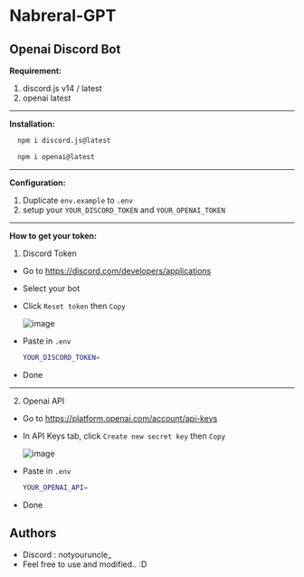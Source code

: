 # Nabreral-GPT
Openai Discord Bot
--------------------
**Requirement:**
1. discord.js v14  / latest
2. openai latest
--------------------------------------------- 
**Installation:**
```bash
  npm i discord.js@latest
``` 
```bash
  npm i openai@latest
```
--------------------------------------------- 
**Configuration:**
1. Duplicate ```env.example``` to ```.env```
2. setup your ``YOUR_DISCORD_TOKEN`` and ``YOUR_OPENAI_TOKEN``
--------------------------------------------- 
**How to get your token:**
1. Discord Token
  - Go to https://discord.com/developers/applications
  - Select your bot
  - Click ``Reset token`` then ``Copy`` 
  
    ![image](https://user-images.githubusercontent.com/22126261/230638768-854baeea-ac25-447c-a07c-e88f62790058.png)
  
  - Paste in ``.env``
    ```bash
    YOUR_DISCORD_TOKEN=
    ```
  - Done
---------------------------------------------  
2. Openai API
  - Go to https://platform.openai.com/account/api-keys
  - In API Keys tab, click ``Create new secret key`` then ``Copy``
  
    ![image](https://user-images.githubusercontent.com/22126261/230639964-8d8759cb-372c-4bbd-bcd0-ca0eb4df6949.png)

  - Paste in ``.env``
    ```bash
    YOUR_OPENAI_API=
    ```
  
  - Done

  
## Authors

- Discord : notyouruncle_
- Feel free to use and modified.. :D

